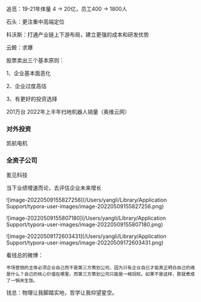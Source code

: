 

追觅：19-21年体量 4 -> 20亿，员工400 -> 1800人

石头：更注重中高端定位

科沃斯：打通产业链上下游布局，建立更强的成本和研发优势

云鲸：求爆









股票卖出三个基本原则：

1、企业基本面恶化

2、企业过度高估

3、有更好的投资选择





201万台 2022年上半年扫地机器人销量（奥维云网）





### 对外投资

凯航电机





### 全资子公司

氪见科技



当下业绩增速而论，去评估企业未来增长

![image-20220509155827256](/Users/yangli/Library/Application Support/typora-user-images/image-20220509155827256.png)

![image-20220509155807180](/Users/yangli/Library/Application Support/typora-user-images/image-20220509155807180.png)











![image-20220509172603431](/Users/yangli/Library/Application Support/typora-user-images/image-20220509172603431.png)





看钱总的微博：

```
巿场营销的主体必须企业自己而不是第三方策划公司，因为只有企业自已才能真正明白自己的魂是什么？自己的核心价值在哪里。而第三方策划公司只能是一根拐杖。如果不是这样，那就煮成了一锅夹生饭。 
```





钱总：物理让我脚踏实地，哲学让我仰望星空。